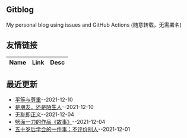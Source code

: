 ## Gitblog
My personal blog using issues and GitHub Actions (随意转载，无需署名)
## 友情链接
| Name | Link | Desc | 
 | ---- | ---- | ---- |
## 最近更新
- [平等与尊重](https://github.com/ajchen01/Gitblog/issues/6)--2021-12-10
- [是朋友，还是陌生人](https://github.com/ajchen01/Gitblog/issues/5)--2021-12-10
- [无耻即正义](https://github.com/ajchen01/Gitblog/issues/4)--2021-12-04
- [劈面一刀的作品《故事》](https://github.com/ajchen01/Gitblog/issues/3)--2021-12-04
- [ 五十岁后学会的一件事：不评价别人](https://github.com/ajchen01/Gitblog/issues/2)--2021-12-01
